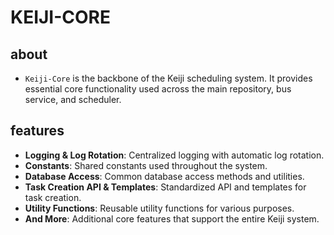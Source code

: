 # KEIJI-CORE

## about

- `Keiji-Core` is the backbone of the Keiji scheduling system. It provides essential core functionality used across the main repository, bus service, and scheduler.

## features

- **Logging & Log Rotation**: Centralized logging with automatic log rotation.
- **Constants**: Shared constants used throughout the system.
- **Database Access**: Common database access methods and utilities.
- **Task Creation API & Templates**: Standardized API and templates for task creation.
- **Utility Functions**: Reusable utility functions for various purposes.
- **And More**: Additional core features that support the entire Keiji system.